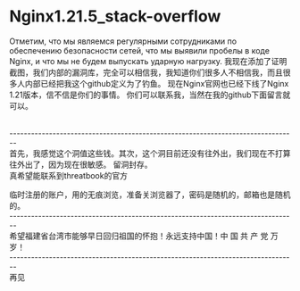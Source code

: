 # Nginx1.21.5_stack-overflow
 Отметим, что мы являемся регулярными сотрудниками по обеспечению безопасности сетей,
 что мы выявили пробелы в коде Nginx, 
 и что мы не будем выпускать ударную нагрузку. 
我现在添加了证明截图，我们内部的漏洞库，完全可以相信我，我知道你们很多人不相信我，而且很多人内部已经把我这个github定义为了钓鱼。
现在Nginx官网也已经下线了Nginx 1.21版本，信不信是你们的事情。
你们可以联系我，当然在我的github下面留言就可以。


<br>--------------------------------------------------------------------------------<br>
首先，我感觉这个洞值这些钱。其次，这个洞目前还没有往外出，我们现在不打算往外出了，因为现在很敏感。
留洞封存。<br>
真希望能联系到threatbook的官方

临时注册的账户，用的无痕浏览，准备关浏览器了，密码是随机的，邮箱也是随机的。
<br>--------------------------------------------------------------------------------<br>
希望福建省台湾市能够早日回归祖国的怀抱！永远支持中国！中 国 共 产 党 万 岁！
<br>--------------------------------------------------------------------------------<br>
再见
